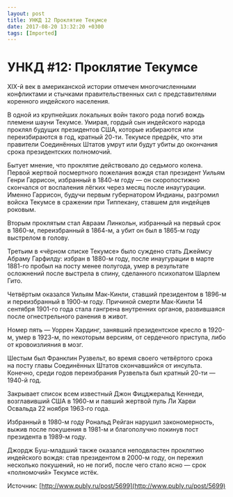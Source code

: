 ```yaml
---
layout: post
title: УНКД 12 Проклятие Текумсе
date: 2017-08-20 13:32:20 +0300
tags: [Imported]
---
```

# УНКД #12: Проклятие Текумсе

XIX-й век в американской истории отмечен многочисленными конфликтами и стычками правительственных сил с представителями коренного индейского населения.

В одной из крупнейших локальных войн такого рода погиб вождь племени шауни Текумсе. Умирая, гордый сын индейского народа проклял будущих президентов США, которые избираются или переизбираются в год, кратный 20-ти. Текумсе предрёк, что эти правители Соединённых Штатов умрут или будут убиты до окончания срока президентских полномочий.

Бытует мнение, что проклятие действовало до седьмого колена. Первой жертвой посмертного пожелания вождя стал президент Уильям Генри Гаррисон, избранный в 1840-м году — он скоропостижно скончался от воспаления лёгких через месяц после инаугурации. Именно Гаррисон, будучи первым губернатором Индианы, разгромил войска Текумсе в сражении при Типпекану, ставшем для индейцев роковым.

Вторым проклятым стал Авраам Линкольн, избранный на первый срок в 1860-м, переизбранный в 1864-м, а убит он был в 1865-м году выстрелом в голову.

Третьим в «чёрном списке Текумсе» было суждено стать Джеймсу Абраму Гарфилду: избран в 1880-м году, после инаугурации в марте 1881-го пробыл на посту менее полугода, умер в результате осложнений после выстрела в спину, сделанного психопатом Шарлем Гито.

Четвёртым оказался Уильям Мак-Кинли, ставший президентом в 1896-м и переизбранный в 1900-м году. Причиной смерти Мак-Кинли 14 сентября 1901-го года стала гангрена внутренних органов, развившаяся после огнестрельного ранения в живот.

Номер пять — Уоррен Хардинг, занявший президентское кресло в 1920-м, умер в 1923-м, по некоторым версиям, от сердечного приступа, либо от кровоизлияния в мозг.

Шестым был Франклин Рузвельт, во время своего четвёртого срока на посту главы Соединённых Штатов скончавшийся от инсульта. Конечно, среди годов переизбрания Рузвельта был кратный 20-ти — 1940-й год.

Закрывает список всем известный Джон Фицджеральд Кеннеди, возглавивший США в 1960-м и павший жертвой пуль Ли Харви Освальда 22 ноября 1963-го года.

Избранный в 1980-м году Рональд Рейган нарушил закономерность, выжив после покушения в 1981-м и благополучно покинув пост президента в 1989-м году.

Джордж Буш-младший также оказался неподвластен проклятию индейского вождя: став президентом в 2000-м году, он пережил несколько покушений, но не погиб, после чего стало ясно — срок «полномочий» Текумсе истёк.

Источник: [http://www.publy.ru/post/5699](http://www.publy.ru/post/5699)